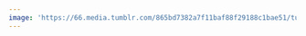 ```yaml
---
image: 'https://66.media.tumblr.com/865bd7382a7f11baf88f29188c1bae51/tumblr_n788ja6rYS1tbdx3so1_r1_1280.jpg'
---
```


